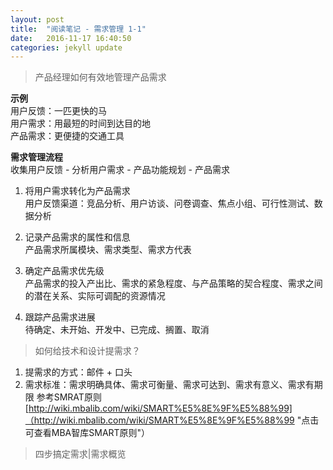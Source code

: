 ```yaml
---
layout: post
title:  "阅读笔记 - 需求管理 1-1"
date:   2016-11-17 16:40:50
categories: jekyll update
---
```


> 产品经理如何有效地管理产品需求

**示例**  
用户反馈：一匹更快的马  
用户需求：用最短的时间到达目的地  
产品需求：更便捷的交通工具    

**需求管理流程**  
收集用户反馈 - 分析用户需求 - 产品功能规划 - 产品需求  

1. 将用户需求转化为产品需求  
用户反馈渠道：竞品分析、用户访谈、问卷调查、焦点小组、可行性测试、数据分析

2. 记录产品需求的属性和信息  
产品需求所属模块、需求类型、需求方代表

3. 确定产品需求优先级  
产品需求的投入产出比、需求的紧急程度、与产品策略的契合程度、需求之间的潜在关系、实际可调配的资源情况

4. 跟踪产品需求进展    
待确定、未开始、开发中、已完成、搁置、取消  

> 如何给技术和设计提需求？   

1. 提需求的方式：邮件 + 口头  
2. 需求标准：需求明确具体、需求可衡量、需求可达到、需求有意义、需求有期限
参考SMRAT原则[http://wiki.mbalib.com/wiki/SMART%E5%8E%9F%E5%88%99]（http://wiki.mbalib.com/wiki/SMART%E5%8E%9F%E5%88%99 "点击可查看MBA智库SMART原则"）  

> 四步搞定需求|需求概览  

